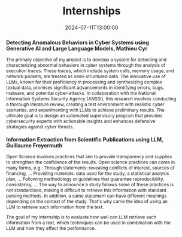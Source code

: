 ---
date: 2024-07-11T13:00:00
title: Internships
abstract: >
  
  ### Detecting Anomalous Behaviors in Cyber Systems using Generative AI and Large Language Models, Mathieu Cyr

    The primary objective of my project is to develop a system for detecting and characterizing abnormal behaviors in cyber systems through the analysis of execution traces. These traces, which include system calls, memory usage, and network packets, are treated as semi-structured data. The innovative use of LLMs, known for their proficiency in processing and synthesizing complex textual data, promises significant advancements in identifying errors, bugs, malware, and potential cyber-attacks. In collaboration with the National Information Systems Security Agency (ANSSI), this research involves conducting a thorough literature review, creating a test environment with realistic cyber scenarios, and experimenting with LLMs to achieve preliminary results. The ultimate goal is to design an automated supervisory program that provides cybersecurity experts with actionable insights and enhances defensive strategies against cyber threats.

  ### Information Extraction from Scientific Publications using LLM, Guillaume Freyermuth

    Open Science involves practices that aim to provide transparency and supplies to strengthen the confidence of the results. 
    Open science practices can come in many forms, e.g.:
    Through statements: revealing conflicts of interest, sources of financing, ...
    Providing materials: data used for the study, a statistical analysis plan, ...
    Following methodology or guidelines that guarantee reproducibility, consistency, ...
    The way to announce a study follows some of these practices is not standardised, making it difficult to retrieve this information with standard parsing methods. In addition, a same statement can have different meanings depending on the context of the study. That's why came the idea of using an LLM to retrieve such information from the text.

    The goal of my internship is to evaluate how well can LLM retrieve such information from a text, which techniques can be used in combination with the LLM and how they affect the performance.
event: DiverSE Coffee
location: Rennes, France
speaker: Mathieu Cyr & Guillaume Freyermuth

---
